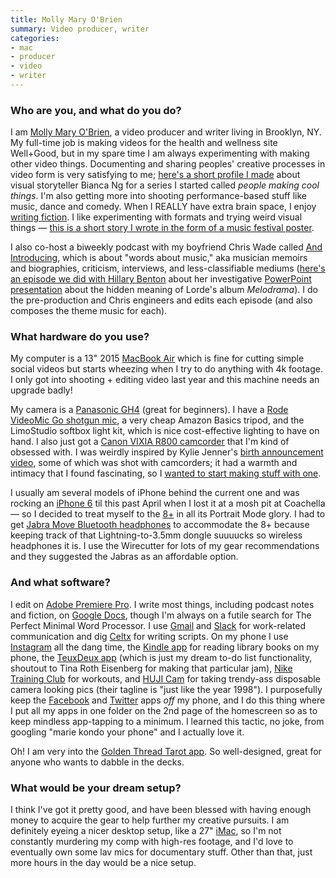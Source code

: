 ```yaml
---
title: Molly Mary O'Brien
summary: Video producer, writer
categories:
- mac
- producer
- video
- writer
---
```


### Who are you, and what do you do?

I am [Molly Mary O'Brien](http://mollymaryobrien.com/ "Molly's website."), a video producer and writer living in Brooklyn, NY. My full-time job is making videos for the health and wellness site Well+Good, but in my spare time I am always experimenting with making other video things. Documenting and sharing peoples' creative processes in video form is very satisfying to me; [here's a short profile I made](https://vimeo.com/257487850/ "Molly's interview with Bianca Ng on Vimeo.") about visual storyteller Bianca Ng for a series I started called _people making cool things_. I'm also getting more into shooting performance-based stuff like music, dance and comedy. When I REALLY have extra brain space, I enjoy [writing fiction](http://mollymaryobrien.com/fiction/ "Molly's writing."). I like experimenting with formats and trying weird visual things — [this is a short story I wrote in the form of a music festival poster](https://twitter.com/missmollymary/status/819941000000995328 "Molly's short story/music festival poster tweet.").

I also co-host a biweekly podcast with my boyfriend Chris Wade called [And Introducing](http://soundcloud.com/and-intro-pod "Molly and Chris' podcast."), which is about "words about music," aka musician memoirs and biographies, criticism, interviews, and less-classifiable mediums ([here's an episode we did with Hillary Benton](https://soundcloud.com/and-intro-pod/28-the-lordeantonoff-conspiracy-ft-hillary-benton "An episode of Molly's podcast with Hillary Benton.") about her investigative [PowerPoint presentation](https://twitter.com/buzzkillary/status/987104349351501825 "Hillary Benton's tweet about her Lorde PowerPoint presentation.") about the hidden meaning of Lorde's album _Melodrama_). I do the pre-production and Chris engineers and edits each episode (and also composes the theme music for each).

### What hardware do you use?

My computer is a 13" 2015 [MacBook Air][macbook-air] which is fine for cutting simple social videos but starts wheezing when I try to do anything with 4k footage. I only got into shooting + editing video last year and this machine needs an upgrade badly!

My camera is a [Panasonic GH4][lumix-dmc-gh4] (great for beginners). I have a [Rode VideoMic Go shotgun mic][videomic-go], a very cheap Amazon Basics tripod, and the LimoStudio softbox light kit, which is nice cost-effective lighting to have on hand. I also just got a [Canon VIXIA R800 camcorder][vixia-hf-r800] that I'm kind of obsessed with. I was weirdly inspired by Kylie Jenner's [birth announcement video](https://www.youtube.com/watch?v=BhIEIO0vaBE "Kylie Jenner's birth announcement video on YouTube."), some of which was shot with camcorders; it had a warmth and intimacy that I found fascinating, so I [wanted to start making stuff with one](https://www.instagram.com/explore/tags/camcorderlyfe/ "Instagram posts tagged with 'camcorderlyfe.'").

I usually am several models of iPhone behind the current one and was rocking an [iPhone 6][iphone-6] til this past April when I lost it at a mosh pit at Coachella — so I decided to treat myself to the [8+][iphone-8-plus] in all its Portrait Mode glory. I had to get [Jabra Move Bluetooth headphones][move.2] to accommodate the 8+ because keeping track of that Lightning-to-3.5mm dongle suuuucks so wireless headphones it is. I use the Wirecutter for lots of my gear recommendations and they suggested the Jabras as an affordable option. 

### And what software?

I edit on [Adobe Premiere Pro][premiere-pro]. I write most things, including podcast notes and fiction, on [Google Docs][google-docs], though I'm always on a futile search for The Perfect Minimal Word Processor. I use [Gmail][] and [Slack][] for work-related communication and dig [Celtx][] for writing scripts. On my phone I use [Instagram][instagram-ios] all the dang time, the [Kindle app][kindle-ios] for reading library books on my phone, the [TeuxDeux app][teuxdeux-ios] (which is just my dream to-do list functionality, shoutout to Tina Roth Eisenberg for making that particular jam), [Nike Training Club][nike-training-club-ios] for workouts, and [HUJI Cam][huji-cam-ios] for taking trendy-ass disposable camera looking pics (their tagline is "just like the year 1998"). I purposefully keep the [Facebook][facebook-ios] and [Twitter][twitter-ios] apps *off* my phone, and I do this thing where I put all my apps in one folder on the 2nd page of the homescreen so as to keep mindless app-tapping to a minimum. I learned this tactic, no joke, from googling "marie kondo your phone" and I actually love it.

Oh! I am very into the [Golden Thread Tarot app][golden-thread-tarot-ios]. So well-designed, great for anyone who wants to dabble in the decks.

### What would be your dream setup?

I think I've got it pretty good, and have been blessed with having enough money to acquire the gear to help further my creative pursuits. I am definitely eyeing a nicer desktop setup, like a 27" [iMac][], so I'm not constantly murdering my comp with high-res footage, and I'd love to eventually own some lav mics for documentary stuff. Other than that, just more hours in the day would be a nice setup.

[imac]: https://www.apple.com/imac/ "An all-in-one computer."
[iphone-6]: https://en.wikipedia.org/wiki/IPhone_6 "A smartphone."
[iphone-8-plus]: https://en.wikipedia.org/wiki/IPhone_8 "A 5.5 inch smartphone."
[lumix-dmc-gh4]: https://www.amazon.com/Panasonic-DMC-GH4KBODY-16-05MP-Mirrorless-Cinematic/dp/B00I9GYG8O "A 16.05 megapixel digital camera."
[macbook-air]: https://www.apple.com/macbook-air/ "A very thin laptop."
[move.2]: http://www.jabra.com.au/music/jabra-move-wireless "Wireless on-ear headphones."
[videomic-go]: http://www.rode.com/microphones/videomicgo "An on-camera microphone."
[vixia-hf-r800]: https://www.usa.canon.com/internet/portal/us/home/products/details/camcorders/consumer/vixia/vixia-hf-r800 "An HD camcorder."
[celtx]: https://www.celtx.com/index.html "A pre-production/script writing software suite."
[facebook-ios]: https://itunes.apple.com/us/app/facebook/id284882215 "An iPhone app for accessing Facebook."
[gmail]: https://mail.google.com/mail/ "Web-based email."
[golden-thread-tarot-ios]: https://itunes.apple.com/us/app/golden-thread-tarot/id1063058990 "A Tarot card app."
[google-docs]: https://en.wikipedia.org/wiki/Google_Docs "A web-based office suite."
[huji-cam-ios]: https://itunes.apple.com/us/app/huji-cam/id781383622 "A retro-style camera app."
[instagram-ios]: https://itunes.apple.com/us/app/instagram/id389801252 "A photo taking/sharing app."
[kindle-ios]: https://itunes.apple.com/gb/app/kindle/id302584613 "An iPhone app for accessing Kindle content from Amazon."
[nike-training-club-ios]: https://itunes.apple.com/us/app/nike-training-club/id301521403 "A personal trainer app."
[premiere-pro]: https://en.wikipedia.org/wiki/Adobe_Premiere_Pro "A video editing suite."
[slack]: https://slack.com/ "A collaboration service."
[teuxdeux-ios]: https://itunes.apple.com/au/app/teuxdeux/id384291782 "An app for the todo service."
[twitter-ios]: https://itunes.apple.com/app/twitter/id333903271 "A Twitter client."
